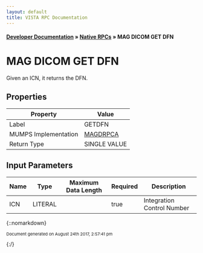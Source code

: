 ```yaml
---
layout: default
title: VISTA RPC Documentation
---
```


#### [Developer Documentation](../index) &#187; [Native RPCs](TableOfContents) &#187; MAG DICOM GET DFN<br/>
# MAG DICOM GET DFN

Given an ICN, it returns the DFN.

## Properties

Property | Value
--- | ---
Label | GETDFN
MUMPS Implementation | [MAGDRPCA](http://code.osehra.org/dox/Routine_MAGDRPCA_source.html)
Return Type | SINGLE VALUE


## Input Parameters

Name | Type | Maximum Data Length | Required | Description
--- | --- | --- | --- | ---
ICN | LITERAL |  | true | Integration Control Number



{::nomarkdown} <br/><p style="font-size: 11px">Document generated on August 24th 2017, 2:57:41 pm</p>{:/}